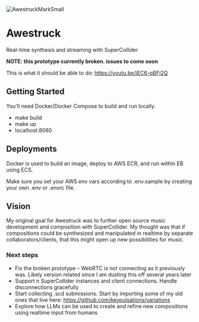 ![AwestruckMarkSmall](https://user-images.githubusercontent.com/1250151/235605837-62579f30-4ad2-485a-a9dc-2c348ca4369f.png)

# Awestruck
Real-time synthesis and streaming with SuperCollider

**NOTE: this prototype currently broken. issues to come soon**

This is what it should be able to do: https://youtu.be/iEC6-pBFj2Q

## Getting Started
You'll need Docker/Docker Compose to build and run locally.

* make build
* make up
* localhost:8080

## Deployments
Docker is used to build an image, deploy to AWS ECR, and run within EB using ECS.

Make sure you set your AWS env vars according to .env.sample by creating your own .env or .envrc file.


## Vision
My original goal for Awestruck was to further open source music development and composition with SuperCollider. My thought was that if compositions could be synthesized and manipulated in realtime by separate collaborators/clients, that this might open up new possibilities for music.

### Next steps
* Fix the broken prototype – WebRTC is not connecting as it previously was. Likely version related since I am dusting this off several years later
* Support n SuperCollider instances and client connections. Handle disconnections gracefully
* Start collecting .scd submissions. Start by importing some of my old ones that live here: https://github.com/keypulsations/variations
* Explore how LLMs can be used to create and refine new compositions using realtime input from humans